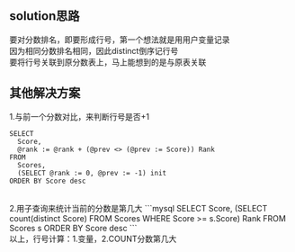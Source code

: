 solution思路
-------------

要对分数排名，即要形成行号，第一个想法就是用用户变量记录<br>
因为相同分数排名相同，因此distinct倒序记行号<br>
要将行号关联到原分数表上，马上能想到的是与原表关联<br>

其他解决方案
------------
1.与前一个分数对比，来判断行号是否+1
```mysql
SELECT
  Score,
  @rank := @rank + (@prev <> (@prev := Score)) Rank
FROM
  Scores,
  (SELECT @rank := 0, @prev := -1) init
ORDER BY Score desc
```
<br>
2.用子查询来统计当前的分数是第几大
```mysql
SELECT
  Score,
  (SELECT count(distinct Score) FROM Scores WHERE Score >= s.Score) Rank
FROM Scores s
ORDER BY Score desc
```
<br>
以上，行号计算：1.变量，2.COUNT分数第几大